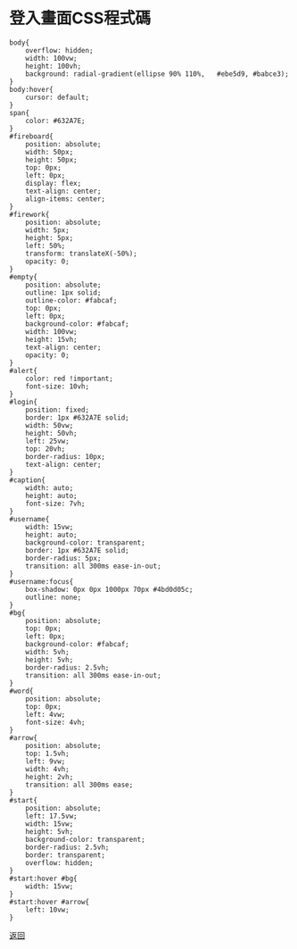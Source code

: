 # 登入畫面CSS程式碼
    body{
        overflow: hidden;
        width: 100vw;
        height: 100vh;
        background: radial-gradient(ellipse 90% 110%,   #ebe5d9, #babce3);
    }
    body:hover{
        cursor: default;
    }
    span{
        color: #632A7E;
    }
    #fireboard{
        position: absolute;
        width: 50px;
        height: 50px;
        top: 0px;
        left: 0px;
        display: flex;
        text-align: center;
        align-items: center;
    }
    #firework{
        position: absolute;
        width: 5px;
        height: 5px;
        left: 50%;
        transform: translateX(-50%);
        opacity: 0;
    }
    #empty{
        position: absolute;
        outline: 1px solid;
        outline-color: #fabcaf;
        top: 0px;
        left: 0px;
        background-color: #fabcaf;
        width: 100vw;
        height: 15vh;
        text-align: center;
        opacity: 0;
    }
    #alert{
        color: red !important;
        font-size: 10vh;
    }
    #login{
        position: fixed;
        border: 1px #632A7E solid;
        width: 50vw;
        height: 50vh;
        left: 25vw;
        top: 20vh;
        border-radius: 10px;
        text-align: center;
    }
    #caption{
        width: auto;
        height: auto;
        font-size: 7vh;
    }
    #username{
        width: 15vw;
        height: auto;
        background-color: transparent;
        border: 1px #632A7E solid;
        border-radius: 5px;
        transition: all 300ms ease-in-out;
    }
    #username:focus{
        box-shadow: 0px 0px 1000px 70px #4bd0d05c;
        outline: none;
    }
    #bg{
        position: absolute;
        top: 0px;
        left: 0px;
        background-color: #fabcaf;
        width: 5vh;
        height: 5vh;
        border-radius: 2.5vh;
        transition: all 300ms ease-in-out;
    }
    #word{
        position: absolute;
        top: 0px;
        left: 4vw;
        font-size: 4vh;
    }
    #arrow{
        position: absolute;
        top: 1.5vh;
        left: 9vw;
        width: 4vh;
        height: 2vh;
        transition: all 300ms ease;
    }
    #start{
        position: absolute;
        left: 17.5vw;
        width: 15vw;
        height: 5vh;
        background-color: transparent;
        border-radius: 2.5vh;
        border: transparent;
        overflow: hidden;
    }
    #start:hover #bg{
        width: 15vw;
    }
    #start:hover #arrow{
        left: 10vw;
    }

[返回](lobby.md)